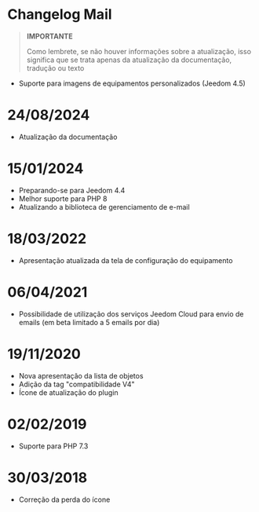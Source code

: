 # Changelog Mail

>**IMPORTANTE**
>
>Como lembrete, se não houver informações sobre a atualização, isso significa que se trata apenas da atualização da documentação, tradução ou texto

- Suporte para imagens de equipamentos personalizados (Jeedom 4.5)

# 24/08/2024

- Atualização da documentação

# 15/01/2024

- Preparando-se para Jeedom 4.4
- Melhor suporte para PHP 8
- Atualizando a biblioteca de gerenciamento de e-mail

# 18/03/2022

- Apresentação atualizada da tela de configuração do equipamento

# 06/04/2021

- Possibilidade de utilização dos serviços Jeedom Cloud para envio de emails (em beta limitado a 5 emails por dia)

# 19/11/2020

- Nova apresentação da lista de objetos
- Adição da tag "compatibilidade V4"
- Ícone de atualização do plugin

# 02/02/2019

- Suporte para PHP 7.3

# 30/03/2018

- Correção da perda do ícone

